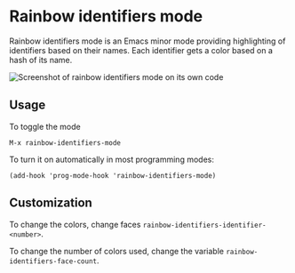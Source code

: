 # Rainbow identifiers mode

Rainbow identifiers mode is an Emacs minor mode providing highlighting
of identifiers based on their names. Each identifier gets a color
based on a hash of its name.

![Screenshot of rainbow identifiers mode on its own code](https://raw.github.com/Fanael/rainbow-identifiers/master/rainbow-identifiers.png)

## Usage

To toggle the mode

    M-x rainbow-identifiers-mode

To turn it on automatically in most programming modes:

    (add-hook 'prog-mode-hook 'rainbow-identifiers-mode)

## Customization

To change the colors, change faces
`rainbow-identifiers-identifier-<number>`.

To change the number of colors used, change the variable
`rainbow-identifiers-face-count`.
